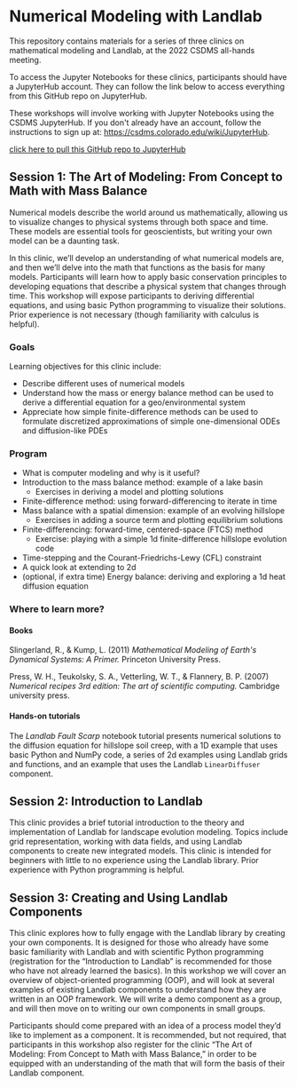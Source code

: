 # Numerical Modeling with Landlab

This repository contains materials for a series of three clinics on mathematical modeling and Landlab, at the 2022 CSDMS all-hands meeting.

To access the Jupyter Notebooks for these clinics, participants should have a JupyterHub account. They can follow the link below to access everything from this GitHub repo on JupyterHub.

These workshops will involve working with Jupyter Notebooks using the CSDMS JupyterHub. If you don't already have an account, follow the instructions to sign up at: https://csdms.colorado.edu/wiki/JupyterHub.

[click here to pull this GitHub repo to JupyterHub](https://lab.openearthscape.org/hub/user-redirect/git-pull?repo=https%3A%2F%2Fgithub.com%2Flandlab%2Fcsdms_2022_landlab_clinics&urlpath=tree%2Fcsdms_2022_landlab_clinics%2F&branch=main)

## Session 1: The Art of Modeling: From Concept to Math with Mass Balance

Numerical models describe the world around us mathematically, allowing us to visualize changes to physical systems through both space and time. These models are essential tools for geoscientists, but writing your own model can be a daunting task.

In this clinic, we’ll develop an understanding of what numerical models are, and then we’ll delve into the math that functions as the basis for many models. Participants will learn how to apply basic conservation principles to developing equations that describe a physical system that changes through time. This workshop will expose participants to deriving differential equations, and using basic Python programming to visualize their solutions. Prior experience is not necessary (though familiarity with calculus is helpful).

### Goals

Learning objectives for this clinic include:

- Describe different uses of numerical models
- Understand how the mass or energy balance method can be used to derive a differential equation for a geo/environmental system
- Appreciate how simple finite-difference methods can be used to formulate discretized approximations of simple one-dimensional ODEs and diffusion-like PDEs

### Program

- What is computer modeling and why is it useful?
- Introduction to the mass balance method: example of a lake basin
  - Exercises in deriving a model and plotting solutions
- Finite-difference method: using forward-differencing to iterate in time 
- Mass balance with a spatial dimension: example of an evolving hillslope
  - Exercises in adding a source term and plotting equilibrium solutions
- Finite-differencing: forward-time, centered-space (FTCS) method
  - Exercise: playing with a simple 1d finite-difference hillslope evolution code
- Time-stepping and the Courant-Friedrichs-Lewy (CFL) constraint
- A quick look at extending to 2d
- (optional, if extra time) Energy balance: deriving and exploring a 1d heat diffusion equation


### Where to learn more?

#### Books

Slingerland, R., & Kump, L. (2011) *Mathematical Modeling of Earth's Dynamical Systems: A Primer.* Princeton University Press.

Press, W. H., Teukolsky, S. A., Vetterling, W. T., & Flannery, B. P. (2007) *Numerical recipes 3rd edition: The art of scientific computing.* Cambridge university press.


#### Hands-on tutorials

The *Landlab Fault Scarp* notebook tutorial presents numerical solutions to the diffusion equation for hillslope soil creep, with a 1D example that uses basic Python and NumPy code, a series of 2d examples using Landlab grids and functions, and an example that uses the Landlab `LinearDiffuser` component.


## Session 2: Introduction to Landlab

This clinic provides a brief tutorial introduction to the theory and implementation of Landlab for landscape evolution modeling. Topics include grid representation, working with data fields, and using Landlab components to create new integrated models. This clinic is intended for beginners with little to no experience using the Landlab library. Prior experience with Python programming is helpful.


## Session 3: Creating and Using Landlab Components

This clinic explores how to fully engage with the Landlab library by creating your own components. It is designed for those who already have some basic familiarity with Landlab and with scientific Python programming (registration for the “Introduction to Landlab” is recommended for those who have not already learned the basics). In this workshop we will cover an overview of object-oriented programming (OOP), and will look at several examples of existing Landlab components to understand how they are written in an OOP framework. We will write a demo component as a group, and will then move on to writing our own components in small groups.

Participants should come prepared with an idea of a process model they’d like to implement as a component. It is recommended, but not required, that participants in this workshop also register for the clinic “The Art of Modeling: From Concept to Math with Mass Balance,” in order to be equipped with an understanding of the math that will form the basis of their Landlab component.

